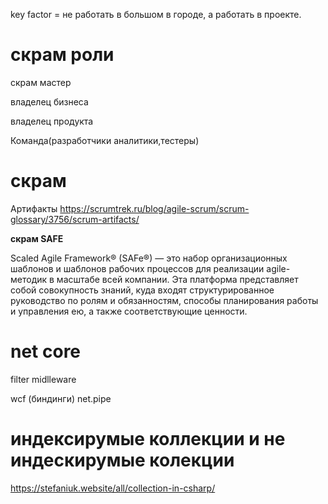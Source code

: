 key factor = не работать в большом в городе, а работать в проекте.


# скрам роли
скрам мастер

владелец бизнеса

владелец продукта

Команда(разработчики аналитики,тестеры)


# скрам 
Артифакты 
https://scrumtrek.ru/blog/agile-scrum/scrum-glossary/3756/scrum-artifacts/

**скрам SAFE**

Scaled Agile Framework® (SAFe®) — это набор организационных шаблонов и шаблонов рабочих процессов для реализации agile-методик в масштабе всей компании. Эта платформа представляет собой совокупность знаний, куда входят структурированное руководство по ролям и обязанностям, способы планирования работы и управления ею, а также соответствующие ценности.




# net core

filter midlleware

wcf (биндинги)
net.pipe



# индексирумые коллекции и не индескирумые колекции
https://stefaniuk.website/all/collection-in-csharp/
